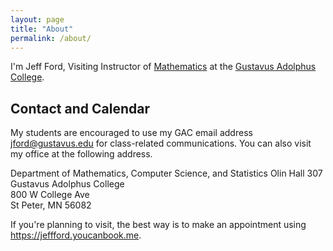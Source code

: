```yaml
---
layout: page
title: "About"
permalink: /about/
---
```


I'm Jeff Ford, Visiting Instructor of 
[Mathematics][gacmcs] at the
[Gustavus Adolphus College][gac].

[gacmcs]: https://www.gustavus.edu/mcs/
[gac]: https://www.gustavus.edu/

## Contact and Calendar

My students are encouraged
to use my GAC email address <jford@gustavus.edu>
for class-related communications. You can also visit
my office at the following address.

Department of Mathematics, Computer Science, and Statistics 
Olin Hall 307
Gustavus Adolphus College  
800 W College Ave  
St Peter, MN 56082

If you're planning to visit, the best way is to make an appointment using <https://jeffford.youcanbook.me>.

